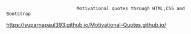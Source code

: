                               Motivational quotes through HTML,CSS and Bootstrap
https://suparnapaul393.github.io/Motivational-Quotes.github.io/
